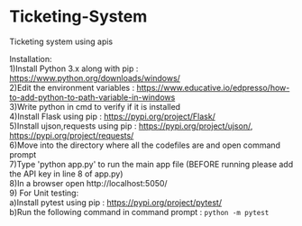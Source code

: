 # Ticketing-System
Ticketing system using apis<br/>

Installation:<br/>
1)Install Python 3.x along with pip : https://www.python.org/downloads/windows/<br/>
2)Edit the environment variables : https://www.educative.io/edpresso/how-to-add-python-to-path-variable-in-windows <br/>
3)Write python in cmd to verify if it is installed <br/>
4)Install Flask using pip : https://pypi.org/project/Flask/<br/>
5)Install ujson,requests using pip : https://pypi.org/project/ujson/, https://pypi.org/project/requests/ <br/>
6)Move into the directory where all the codefiles are and open command prompt <br/>
7)Type 'python app.py' to run the main app file (BEFORE running please add the API key in line 8 of app.py)<br/>
8)In a browser open http://localhost:5050/ <br/>
9) For Unit testing: <br/>
  a)Install pytest using pip : https://pypi.org/project/pytest/ <br/>
  b)Run the following command in command prompt : `python -m pytest` <br/>
